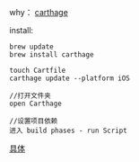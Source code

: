 why：
[carthage](https://github.com/Carthage/Carthage)

install:

    brew update
    brew install carthage
    
    touch Cartfile
    carthage update --platform iOS
    
    //打开文件夹
    open Carthage
    
    //设置项目依赖
    进入 build phases - run Script 
[具体](http://www.jianshu.com/p/5ccde5f22a17)
    
    